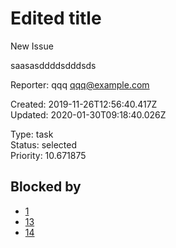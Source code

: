 # Edited title

New Issue

saasasddddsdddsds

Reporter: qqq <qqq@example.com>  

Created: 2019-11-26T12:56:40.417Z  
Updated: 2020-01-30T09:18:40.026Z

Type: task  
Status: selected  
Priority: 10.671875

## Blocked by
- [1](1.md)
- [13](13.md)
- [14](14.md)

